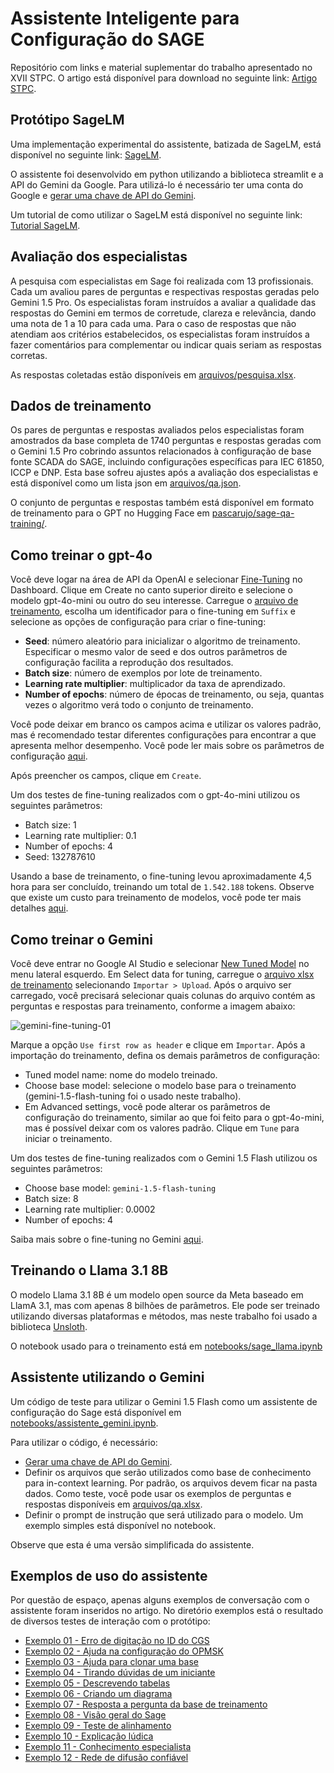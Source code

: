 # Assistente Inteligente para Configuração do SAGE
Repositório com links e material suplementar do trabalho apresentado no XVII STPC. O artigo está disponível para download no seguinte link: [Artigo STPC](./arquivos/XVII_STPC_IT_Assistente_Sage.pdf).


 ## Protótipo SageLM

 Uma implementação experimental do assistente, batizada de SageLM, está disponível no seguinte link: [SageLM](https://sagelm.onrender.com).

O assistente foi desenvolvido em python utilizando a biblioteca streamlit e a API do Gemini da Google. Para utilizá-lo é necessário ter uma conta do Google e [gerar uma chave de API do Gemini](https://aistudio.google.com/app/apikey).

Um tutorial de como utilizar o SageLM está disponível no seguinte link: [Tutorial SageLM](./arquivos/Tutorial_SageLM.pdf).

## Avaliação dos especialistas

A pesquisa com especialistas em Sage foi realizada com 13 profissionais. Cada um avaliou pares de perguntas e respectivas respostas geradas pelo Gemini 1.5 Pro. Os especialistas foram instruídos a avaliar a qualidade das respostas do Gemini em termos de corretude, clareza e relevância, dando uma nota de 1 a 10 para cada uma. Para o caso de respostas que não atendiam aos critérios estabelecidos, os especialistas foram instruídos a fazer comentários para complementar ou indicar quais seriam as respostas corretas.

As respostas coletadas estão disponíveis em [arquivos/pesquisa.xlsx](./arquivos/pesquisa.xlsx).


## Dados de treinamento

Os pares de perguntas e respostas avaliados pelos especialistas foram amostrados da base completa de 1740 perguntas e respostas geradas com o Gemini 1.5 Pro cobrindo assuntos relacionados à configuração de base fonte SCADA do SAGE, incluindo configurações específicas para IEC 61850, ICCP e DNP. Esta base sofreu ajustes após a avaliação dos especialistas e está disponível como um lista json em [arquivos/qa.json](./arquivos/qa.json).

O conjunto de perguntas e respostas também está disponível em formato de treinamento para o GPT no Hugging Face em [pascarujo/sage-qa-training/](https://huggingface.co/datasets/pascarujo/sage-qa-training).


## Como treinar o gpt-4o

Você deve logar na área de API da OpenAI e selecionar [Fine-Tuning](https://platform.openai.com/finetune/) no Dashboard. Clique em Create no canto superior direito e selecione o modelo gpt-4o-mini ou outro do seu interesse. Carregue o [arquivo de treinamento](https://huggingface.co/datasets/pascarujo/sage-qa-training), escolha um identificador para o fine-tuning em `Suffix` e selecione as opções de configuração para criar o fine-tuning:

- **Seed**: número aleatório para inicializar o algoritmo de treinamento. Especificar o mesmo valor de seed e dos outros parâmetros de configuração facilita a reprodução dos resultados.
- **Batch size**: número de exemplos por lote de treinamento.
- **Learning rate multiplier**: multiplicador da taxa de aprendizado.
- **Number of epochs**: número de épocas de treinamento, ou seja, quantas vezes o algoritmo verá todo o conjunto de treinamento.

Você pode deixar em branco os campos acima e utilizar os valores padrão, mas é recomendado testar diferentes configurações para encontrar a que apresenta melhor desempenho. Você pode ler mais sobre os parâmetros de configuração [aqui](https://platform.openai.com/docs/guides/fine-tuning/).

Após preencher os campos, clique em `Create`.

Um dos testes de fine-tuning realizados com o gpt-4o-mini utilizou os seguintes parâmetros:

- Batch size: 1
- Learning rate multiplier: 0.1
- Number of epochs: 4
- Seed: 132787610

Usando a base de treinamento, o fine-tuning levou aproximadamente 4,5 hora para ser concluído, treinando um total de `1.542.188` tokens. Observe que existe um custo para treinamento de modelos, você pode ter mais detalhes [aqui](https://openai.com/api/pricing/).

## Como treinar o Gemini

Você deve entrar no Google AI Studio e selecionar [New Tuned Model](https://aistudio.google.com/fine-tuning) no menu lateral esquerdo. Em Select data for tuning, carregue o [arquivo xlsx de treinamento](./arquivos/qa.xlsx) selecionando `Importar > Upload`. Após o arquivo ser carregado, você precisará selecionar quais colunas do arquivo contém as perguntas e respostas para treinamento, conforme a imagem abaixo:

![gemini-fine-tuning-01](https://github.com/user-attachments/assets/5bb56520-a871-4c47-b021-a46aa307c912)

Marque a opção `Use first row as header` e clique em `Importar`.
Após a importação do treinamento, defina os demais parâmetros de configuração:

- Tuned model name: nome do modelo treinado.
- Choose base model: selecione o modelo base para o treinamento (gemini-1.5-flash-tuning foi o usado neste trabalho).
- Em Advanced settings, você pode alterar os parâmetros de configuração do treinamento, similar ao que foi feito para o gpt-4o-mini, mas é possível deixar com os valores padrão. Clique em `Tune` para iniciar o treinamento.

Um dos testes de fine-tuning realizados com o Gemini 1.5 Flash utilizou os seguintes parâmetros:

- Choose base model: `gemini-1.5-flash-tuning`
- Batch size: 8
- Learning rate multiplier: 0.0002 
- Number of epochs: 4

Saiba mais sobre o fine-tuning no Gemini [aqui](https://ai.google.dev/gemini-api/docs/model-tuning/).

 
## Treinando o Llama 3.1 8B

O modelo Llama 3.1 8B é um modelo open source da Meta baseado em LlamA 3.1, mas com apenas 8 bilhões de parâmetros. Ele pode ser treinado utilizando diversas plataformas e métodos, mas neste trabalho foi usado a biblioteca [Unsloth](https://github.com/unslothai/unsloth).

O notebook usado para o treinamento está em [notebooks/sage_llama.ipynb](https://github.com/pascarujo/assistente-sage-xvii-stpc/blob/main/notebooks/sage_llama.ipynb)


## Assistente utilizando o Gemini

Um código de teste para utilizar o Gemini 1.5 Flash como um assistente de configuração do Sage está disponível em [notebooks/assistente_gemini.ipynb](https://github.com/pascarujo/assistente-sage-xvii-stpc/blob/main/notebooks/assistente_gemini.ipynb).

Para utilizar o código, é necessário:

- [Gerar uma chave de API do Gemini](https://aistudio.google.com/app/apikey).
- Definir os arquivos que serão utilizados como base de conhecimento para in-context learning. Por padrão, os arquivos devem ficar na pasta dados. Como teste, você pode usar os exemplos de perguntas e respostas disponíveis em [arquivos/qa.xlsx](./arquivos/qa.xlsx).
- Definir o prompt de instrução que será utilizado para o modelo. Um exemplo simples está disponível no notebook.

Observe que esta é uma versão simplificada do assistente. 

## Exemplos de uso do assistente

Por questão de espaço, apenas alguns exemplos de conversação com o assistente foram inseridos no artigo. No diretório exemplos está o resultado de diversos testes de interação com o protótipo:

- [Exemplo 01 - Erro de digitação no ID do CGS](./exemplos/exemplo_01_erro_digitação.md)
- [Exemplo 02 - Ajuda na configuração do OPMSK](./exemplos/exemplo_02_opmsk.md)
- [Exemplo 03 - Ajuda para clonar uma base](./exemplos/exemplo_03_duplicação_de_pontos.md)
- [Exemplo 04 - Tirando dúvidas de um iniciante](./exemplos/exemplo_04_iniciante.md)
- [Exemplo 05 - Descrevendo tabelas](./exemplos/exemplo_05_descrição_tabelas.md)
- [Exemplo 06 - Criando um diagrama](./exemplos/exemplo_06_criar_diagrama.md)
- [Exemplo 07 - Resposta a pergunta da base de treinamento](./exemplos/exemplo_07_melhora_na_resposta.md)
- [Exemplo 08 - Visão geral do Sage](./exemplos/exemplo_08_visao_geral.md)
- [Exemplo 09 - Teste de alinhamento](./exemplos/exemplo_09_alinhamento.md)
- [Exemplo 10 - Explicação lúdica](./exemplos/exemplo_10_lúdico.md)
- [Exemplo 11 - Conhecimento especialista](./exemplos/exemplo_11_conhecimento_especialista.md)
- [Exemplo 12 - Rede de difusão confiável](./exemplos/exemplo_12_difusao_confiavel.md)